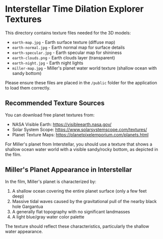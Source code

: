 
# Interstellar Time Dilation Explorer Textures

This directory contains texture files needed for the 3D models:

- `earth-map.jpg` - Earth surface texture (diffuse map)
- `earth-normal.jpg` - Earth normal map for surface details
- `earth-specular.jpg` - Earth specular map for shininess
- `earth-clouds.png` - Earth clouds layer (transparent)
- `earth-night.jpg` - Earth night lights
- `miller-map.jpg` - Miller's planet water world texture (shallow ocean with sandy bottom)

Please ensure these files are placed in the `/public` folder for the application to load them correctly.

## Recommended Texture Sources

You can download free planet textures from:
- NASA Visible Earth: https://visibleearth.nasa.gov/
- Solar System Scope: https://www.solarsystemscope.com/textures/
- Planet Texture Maps: https://planetpixelemporium.com/planets.html

For Miller's planet from Interstellar, you should use a texture that shows a shallow ocean water world with a visible sandy/rocky bottom, as depicted in the film.

## Miller's Planet Appearance in Interstellar

In the film, Miller's planet is characterized by:
1. A shallow ocean covering the entire planet surface (only a few feet deep)
2. Massive tidal waves caused by the gravitational pull of the nearby black hole Gargantua
3. A generally flat topography with no significant landmasses
4. A light blue/gray water color palette

The texture should reflect these characteristics, particularly the shallow water appearance.
